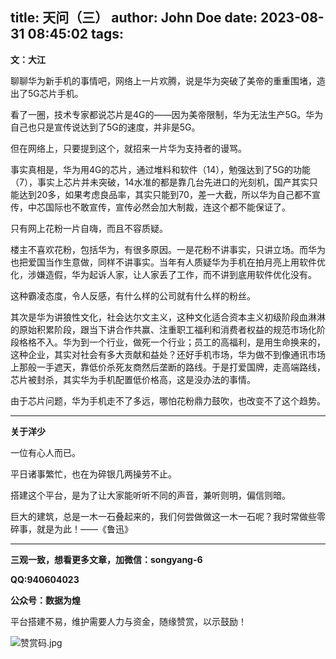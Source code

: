 title: 天问（三）
author: John Doe
date: 2023-08-31 08:45:02
tags:
---
**文：大江**<!--more-->

聊聊华为新手机的事情吧，网络上一片欢腾，说是华为突破了美帝的重重围堵，造出了5G芯片手机。

看了一圈，技术专家都说芯片是4G的——因为美帝限制，华为无法生产5G。华为自己也只是宣传说达到了5G的速度，并非是5G。

但在网络上，只要提到这个，就招来一片华为支持者的谩骂。


事实真相是，华为用4G的芯片，通过堆料和软件（14），勉强达到了5G的功能（7），事实上芯片并未突破，14水准的都是靠几台先进口的光刻机，国产其实只能达到20多，如果考虑良品率，其实只能到70，差一大截，所以华为自己都不宣传，中芯国际也不敢宣传，宣传必然会加大制裁，连这个都不能保证了。

只有网上花粉一片自嗨，而且不容质疑。

楼主不喜欢花粉，包括华为，有很多原因。一是花粉不讲事实，只讲立场。而华为也把爱国当作生意做，同样不讲事实。当年有人质疑华为手机在拍月亮上用软件优化，涉嫌造假，华为起诉人家，让人家丢了工作，而不讲到底用软件优化没有。

这种霸凌态度，令人反感，有什么样的公司就有什么样的粉丝。

其次是华为讲狼性文化，社会达尔文主义，这种文化适合资本主义初级阶段血淋淋的原始积累阶段，跟当下讲合作共赢、注重职工福利和消费者权益的规范市场化阶段格格不入。华为到一个行业，做死一个行业；员工的高福利，是用生命换来的，这种企业，其实对社会有多大贡献和益处？还好手机市场，华为做不到像通讯市场上那般一手遮天，靠低价杀死友商然后垄断的路线。于是打爱国牌，走高端路线，芯片被封杀，其实华为手机配置低价格高，这是没办法的事情。

由于芯片问题，华为手机走不了多远，哪怕花粉鼎力鼓吹，也改变不了这个趋势。
- - -
**关于洋少**

一位有心人而已。

平日诸事繁忙，也在为碎银几两操劳不止。

搭建这个平台，是为了让大家能听听不同的声音，兼听则明，偏信则暗。

巨大的建筑，总是一木一石叠起来的，我们何尝做做这一木一石呢？我时常做些零碎事，就是为此！——《鲁迅》

---

**三观一致，想看更多文章，加微信：songyang-6**

**QQ:940604023**

**公众号：数据为煌** 

平台搭建不易，维护需要人力与资金，随缘赞赏，以示鼓励！

![赞赏码.jpg](/images/zanshang.jpg)